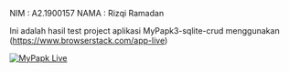 NIM   : A2.1900157
NAMA  : Rizqi Ramadan

Ini adalah hasil test project aplikasi MyPapk3-sqlite-crud menggunakan (https://www.browserstack.com/app-live)

[![MyPapk Live](https://drive.google.com/thumbnail?authuser=0&sz=w1280&id=1XmVZ8oZoNNAkUHqVU6G-zDCLc2WIU3FW)](https://drive.google.com/file/d/1XmVZ8oZoNNAkUHqVU6G-zDCLc2WIU3FW/view?usp=sharing "MyPapk Live")